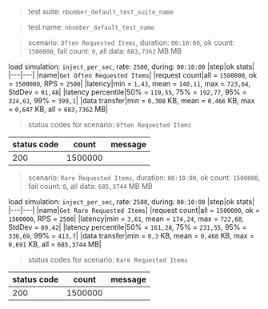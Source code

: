 > test suite: `nbomber_default_test_suite_name`

> test name: `nbomber_default_test_name`

> scenario: `Often Requested Items`, duration: `00:10:00`, ok count: `1500000`, fail count: `0`, all data: `683,7362` MB MB

load simulation: `inject_per_sec`, rate: `2500`, during: `00:10:00`
|step|ok stats|
|---|---|
|name|`Get Often Requested Items`|
|request count|all = `1500000`, ok = `1500000`, RPS = `2500`|
|latency|min = `1,43`, mean = `140,11`, max = `723,64`, StdDev = `91,48`|
|latency percentile|50% = `119,55`, 75% = `192,77`, 95% = `324,61`, 99% = `399,1`|
|data transfer|min = `0,308` KB, mean = `0,466` KB, max = `0,647` KB, all = `683,7362` MB|
> status codes for scenario: `Often Requested Items`

|status code|count|message|
|---|---|---|
|200|1500000||

> scenario: `Rare Requested Items`, duration: `00:10:00`, ok count: `1500000`, fail count: `0`, all data: `685,3744` MB MB

load simulation: `inject_per_sec`, rate: `2500`, during: `00:10:00`
|step|ok stats|
|---|---|
|name|`Get Rare Requested Items`|
|request count|all = `1500000`, ok = `1500000`, RPS = `2500`|
|latency|min = `3,61`, mean = `174,24`, max = `722,68`, StdDev = `89,42`|
|latency percentile|50% = `161,28`, 75% = `231,55`, 95% = `338,69`, 99% = `413,7`|
|data transfer|min = `0,3` KB, mean = `0,468` KB, max = `0,691` KB, all = `685,3744` MB|
> status codes for scenario: `Rare Requested Items`

|status code|count|message|
|---|---|---|
|200|1500000||

